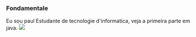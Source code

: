 ### Fondamentale
Eu sou paul
Estudante de tecnologie d'informatica, veja a primeira parte em java.
![](images/GitHub.jpg)

